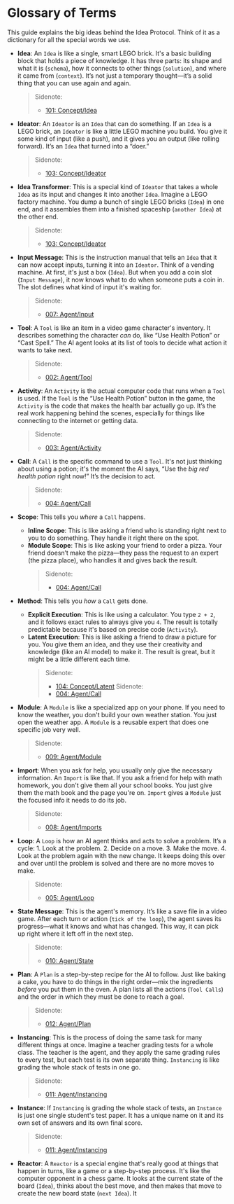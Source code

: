 # Glossary of Terms

This guide explains the big ideas behind the Idea Protocol. Think of it as a dictionary for all the special words we use.

- **Idea**: An `Idea` is like a single, smart LEGO brick. It's a basic building block that holds a piece of knowledge. It has three parts: its shape and what it is (`schema`), how it connects to other things (`solution`), and where it came from (`context`). It’s not just a temporary thought—it’s a solid thing that you can use again and again.

  > Sidenote:
  >
  > - [101: Concept/Idea](./101_concept_idea.md)

- **Ideator**: An `Ideator` is an `Idea` that can do something. If an `Idea` is a LEGO brick, an `Ideator` is like a little LEGO machine you build. You give it some kind of input (like a push), and it gives you an output (like rolling forward). It’s an `Idea` that turned into a “doer.”

  > Sidenote:
  >
  > - [103: Concept/Ideator](./103_concept_ideator.md)

- **Idea Transformer**: This is a special kind of `Ideator` that takes a whole `Idea` as its input and changes it into another `Idea`. Imagine a LEGO factory machine. You dump a bunch of single LEGO bricks (`Idea`) in one end, and it assembles them into a finished spaceship (`another Idea`) at the other end.

  > Sidenote:
  >
  > - [103: Concept/Ideator](./103_concept_ideator.md)

- **Input Message**: This is the instruction manual that tells an `Idea` that it can now accept inputs, turning it into an `Ideator`. Think of a vending machine. At first, it's just a box (`Idea`). But when you add a coin slot (`Input Message`), it now knows what to do when someone puts a coin in. The slot defines what kind of input it's waiting for.

  > Sidenote:
  >
  > - [007: Agent/Input](./007_agent_input.md)

- **Tool**: A `Tool` is like an item in a video game character's inventory. It describes something the character *can* do, like “Use Health Potion” or “Cast Spell.” The AI agent looks at its list of tools to decide what action it wants to take next.

  > Sidenote:
  >
  > - [002: Agent/Tool](./002_agent_tool.md)

- **Activity**: An `Activity` is the actual computer code that runs when a `Tool` is used. If the `Tool` is the “Use Health Potion” button in the game, the `Activity` is the code that makes the health bar actually go up. It’s the real work happening behind the scenes, especially for things like connecting to the internet or getting data.

  > Sidenote:
  >
  > - [003: Agent/Activity](./003_agent_activity.md)

- **Call**: A `Call` is the specific command to use a `Tool`. It's not just thinking about using a potion; it's the moment the AI says, “Use the *big red health potion* right now!” It’s the decision to act.

  > Sidenote:
  >
  > - [004: Agent/Call](./004_agent_call.md)

- **Scope**: This tells you *where* a `Call` happens.
  - **Inline Scope**: This is like asking a friend who is standing right next to you to do something. They handle it right there on the spot.
  - **Module Scope**: This is like asking your friend to order a pizza. Your friend doesn’t make the pizza—they pass the request to an expert (the pizza place), who handles it and gives back the result.
    > Sidenote:
    >
    > - [004: Agent/Call](./004_agent_call.md)

- **Method**: This tells you *how* a `Call` gets done.
  - **Explicit Execution**: This is like using a calculator. You type `2 + 2`, and it follows exact rules to always give you `4`. The result is totally predictable because it's based on precise code (`Activity`).
  - **Latent Execution**: This is like asking a friend to draw a picture for you. You give them an idea, and they use their creativity and knowledge (like an AI model) to make it. The result is great, but it might be a little different each time.
    > Sidenote:
    >
    > - [104: Concept/Latent](./104_concept_latent.md)
    >   Sidenote:
    > - [004: Agent/Call](./004_agent_call.md)

- **Module**: A `Module` is like a specialized app on your phone. If you need to know the weather, you don't build your own weather station. You just open the weather app. A `Module` is a reusable expert that does one specific job very well.

  > Sidenote:
  >
  > - [009: Agent/Module](./009_agent_module.md)

- **Import**: When you ask for help, you usually only give the necessary information. An `Import` is like that. If you ask a friend for help with math homework, you don't give them all your school books. You just give them the math book and the page you're on. `Import` gives a `Module` just the focused info it needs to do its job.

  > Sidenote:
  >
  > - [008: Agent/Imports](./008_agent_imports.md)

- **Loop**: A `Loop` is how an AI agent thinks and acts to solve a problem. It’s a cycle: 1. Look at the problem. 2. Decide on a move. 3. Make the move. 4. Look at the problem again with the new change. It keeps doing this over and over until the problem is solved and there are no more moves to make.

  > Sidenote:
  >
  > - [005: Agent/Loop](./005_agent_loop.md)

- **State Message**: This is the agent's memory. It’s like a save file in a video game. After each turn or action (`tick of the loop`), the agent saves its progress—what it knows and what has changed. This way, it can pick up right where it left off in the next step.

  > Sidenote:
  >
  > - [010: Agent/State](./010_agent_state.md)

- **Plan**: A `Plan` is a step-by-step recipe for the AI to follow. Just like baking a cake, you have to do things in the right order—mix the ingredients *before* you put them in the oven. A plan lists all the actions (`Tool Calls`) and the order in which they must be done to reach a goal.

  > Sidenote:
  >
  > - [012: Agent/Plan](./012_agent_plan.md)

- **Instancing**: This is the process of doing the same task for many different things at once. Imagine a teacher grading tests for a whole class. The teacher is the agent, and they apply the same grading rules to every test, but each test is its own separate thing. `Instancing` is like grading the whole stack of tests in one go.

  > Sidenote:
  >
  > - [011: Agent/Instancing](./011_agent_instancing.md)

- **Instance**: If `Instancing` is grading the whole stack of tests, an `Instance` is just one single student's test paper. It has a unique name on it and its own set of answers and its own final score.

  > Sidenote:
  >
  > - [011: Agent/Instancing](./011_agent_instancing.md)

- **Reactor**: A `Reactor` is a special engine that's really good at things that happen in turns, like a game or a step-by-step process. It's like the computer opponent in a chess game. It looks at the current state of the board (`Idea`), thinks about the best move, and then makes that move to create the new board state (`next Idea`). It 
